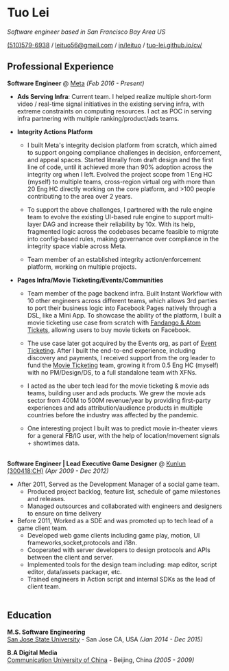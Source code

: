 # Tuo Lei

_Software engineer based in San Francisco Bay Area US_ <br>

[(510)579-6938](tel:5105796938) / [leituo56@gmail.com](mailto:leituo56@gmail.com) / [in/leituo](https://www.linkedin.com/in/leituo) / [tuo-lei.github.io/cv/](https://github.com/tuo-lei/)

## Professional Experience

**Software Engineer** @ [Meta](https://meta.com/) _(Feb 2016 - Present)_ <br>
  - **Ads Serving Infra**: Current team. I helped realize multiple short-form video / real-time signal initiatives in the existing serving infra, with extreme constraints on computing resources. I act as POC in serving infra partnering with multiple ranking/product/ads teams.

  - **Integrity Actions Platform**

    - I built Meta's integrity decision platform from scratch, which aimed to support ongoing compliance challenges in decision, enforcement, and appeal spaces. Started literally from draft design and the first line of code, until it achieved more than 90% adoption across the integrity org when I left. Evolved the project scope from 1 Eng HC (myself) to multiple teams, cross-region virtual org with more than 20 Eng HC directly working on the core platform, and >100 people contributing to the area over 2 years.

    - To support the above challenges, I partnered with the rule engine team to evolve the existing UI-based rule engine to support multi-layer DAG and increase their reliability by 10x. With its help, fragmented logic across the codebases became feasible to migrate into config-based rules, making governance over compliance in the integrity space viable across Meta.

    - Team member of an established integrity action/enforcement platform, working on multiple projects.

  - **Pages Infra/Movie Ticketing/Events/Communities**

    - Team member of the page backend infra. Built Instant Workflow with 10 other engineers across different teams, which allows 3rd parties to port their business logic into Facebook Pages natively through a DSL, like a Mini App. To showcase the ability of the platform, I built a movie ticketing use case from scratch with [Fandango & Atom Tickets](https://variety.com/2018/digital/news/facebook-launches-movie-ticketing-discounts-through-fandango-atom-tickets-1202731932/), allowing users to buy movie tickets on Facebook.

    - The use case later got acquired by the Events org, as part of [Event Ticketing](https://www.facebook.com/help/1769557403280350). After I built the end-to-end experience, including discovery and payments, I received support from the org leader to fund the [Movie Ticketing](https://www.businessinsider.com/facebook-book-movie-tickets-without-booking-fees-2018-7) team, growing it from 0.5 Eng HC (myself) with no PM/Design/DS, to a full standalone team with XFNs.

    - I acted as the uber tech lead for the movie ticketing & movie ads teams, building user and ads products. We grew the movie ads sector from 400M to 500M revenue/year by providing first-party experiences and ads attribution/audience products in multiple countries before the industry was affected by the pandemic.

    - One interesting project I built was to predict movie in-theater views for a general FB/IG user, with the help of location/movement signals + showtimes data.
<br><br>

**Software Engineer | Lead Executive Game Designer** @ [Kunlun (300418:CH)](http://www.kunlun.com/en/) _(Apr 2009 - Dec 2012)_ <br>
  - After 2011, Served as the Development Manager of a social game team. 
    - Produced project backlog, feature list, schedule of game milestones and releases.
    - Managed outsources and collaborated with engineers and designers to ensure on time delivery
  - Before 2011, Worked as a SDE and was promoted up to tech lead of a game client team.
    - Developed web game clients including game play, motion, UI frameworks,socket,protocols and i18n.
    - Cooperated with server developers to design protocols and APIs between the client and server.
    - Implemented tools for the design team including: map editor, script editor, data/assets packager, etc. 
    - Trained engineers in Action script and internal SDKs as the lead of client team.
<br><br>

## Education

**M.S. Software Engineering** <br>
[San Jose State University](https://www.sjsu.edu/) - San Jose CA, USA _(Jan 2014 - Dec 2015)_ <br>

**B.A Digital Media** <br>
[Communication University of China](https://en.cuc.edu.cn/) - Beijing, China _(2005 - 2009)_

